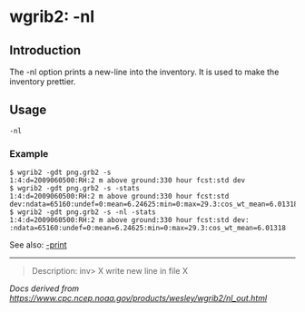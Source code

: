 # wgrib2: -nl

## Introduction

The -nl option prints a new-line
into the inventory. It is used to make the inventory prettier.

## Usage

```
-nl
```

### Example

```
$ wgrib2 -gdt png.grb2 -s
1:4:d=2009060500:RH:2 m above ground:330 hour fcst:std dev
$ wgrib2 -gdt png.grb2 -s -stats
1:4:d=2009060500:RH:2 m above ground:330 hour fcst:std dev:ndata=65160:undef=0:mean=6.24625:min=0:max=29.3:cos_wt_mean=6.01318
$ wgrib2 -gdt png.grb2 -s -nl -stats
1:4:d=2009060500:RH:2 m above ground:330 hour fcst:std dev:
:ndata=65160:undef=0:mean=6.24625:min=0:max=29.3:cos_wt_mean=6.01318
```

See also:
[-print](./print.md)

---

> Description: inv> X write new line in file X

_Docs derived from <https://www.cpc.ncep.noaa.gov/products/wesley/wgrib2/nl_out.html>_
